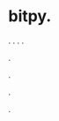 # bitpy.
.
.
.
.












.






















































.
























.



























.































